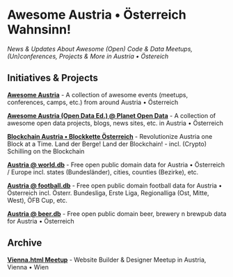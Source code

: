 # Awesome Austria • Österreich Wahnsinn!

_News & Updates About Awesome (Open) Code & Data Meetups, (Un)conferences, Projects & More in Austria • Östereich_


## Initiatives & Projects

[**Awesome Austria**](https://github.com/awesomeaustria/awesome-austria) - A collection of awesome events (meetups, conferences, camps, etc.) from around Austria • Österreich

[**Awesome Austria (Open Data Ed.) @ Planet Open Data**](https://github.com/planetopendata/awesome-austria) - A collection of awesome open data projects, blogs, news sites, etc. in Austria • Österreich

[**Blockchain Austria • Blockkette Österreich**](https://blockchainaustria.github.io) - Revolutionize Austria one Block at a Time. Land der Berge! Land der Blockchain! - incl. (Crypto) Schilling on the Blockchain 

[**Austria @ world.db**](https://github.com/openmundi/austria.db) - Free open public domain data for Austria • Österreich / Europe incl. states (Bundesländer), cities, counties (Bezirke), etc.

[**Austria @ football.db**](https://github.com/openfootball/at-austria) - Free open public domain football data for Austria • Österreich incl. Österr. Bundesliga, Erste Liga, Regionalliga (Ost, Mitte, West), ÖFB Cup, etc.

[**Austria @ beer.db**](https://github.com/openbeer/at-austria) -  Free open public domain beer, brewery n brewpub data for Austria • Österreich


## Archive

[**Vienna.html Meetup**](https://awesomeaustria.github.io/vienna.html) - Website Builder & Designer Meetup in Austria, Vienna • Wien
